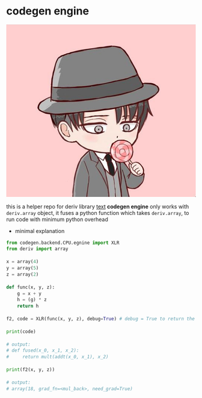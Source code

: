 # codegen engine


![Alt text](levi_chibi.jpeg)

this is a helper repo for deriv library [text](https://github.com/kandarpa02/py-deriv.git)
**codegen engine** only works with `deriv.array` object, it fuses a python function which takes `deriv.array`, to run code with minimum python overhead

- minimal explanation
```python
from codegen.backend.CPU.egnine import XLR
from deriv import array

x = array(4)
y = array(5)
z = array(2)

def func(x, y, z):
    g = x + y
    h = (g) * z
    return h

f2, code = XLR(func(x, y, z), debug=True) # debug = True to return the generated function

print(code)

# output: 
# def fused(x_0, x_1, x_2):
#     return mult(addt(x_0, x_1), x_2)

print(f2(x, y, z))

# output:
# array(18, grad_fn=<mul_back>, need_grad=True)

```